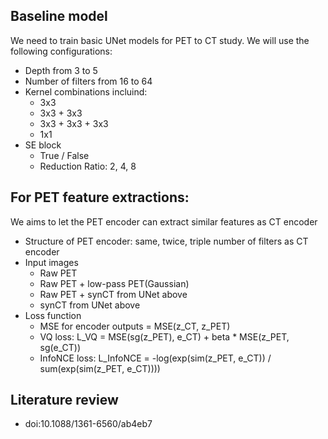 ## Baseline model

We need to train basic UNet models for PET to CT study. We will use the following configurations:

- Depth from 3 to 5
- Number of filters from 16 to 64
- Kernel combinations incluind:
    - 3x3
    - 3x3 + 3x3
    - 3x3 + 3x3 + 3x3
    - 1x1
- SE block
    - True / False
    - Reduction Ratio: 2, 4, 8

## For PET feature extractions:

We aims to let the PET encoder can extract similar features as CT encoder

- Structure of PET encoder: same, twice, triple number of filters as CT encoder
- Input images
    - Raw PET
    - Raw PET + low-pass PET(Gaussian)
    - Raw PET + synCT from UNet above
    - synCT from UNet above
- Loss function
    - MSE for encoder outputs = MSE(z_CT, z_PET)
    - VQ loss: L_VQ = MSE(sg(z_PET), e_CT) + beta * MSE(z_PET, sg(e_CT))
    - InfoNCE loss: L_InfoNCE = -log(exp(sim(z_PET, e_CT)) / sum(exp(sim(z_PET, e_CT))))


## Literature review

- doi:10.1088/1361-6560/ab4eb7